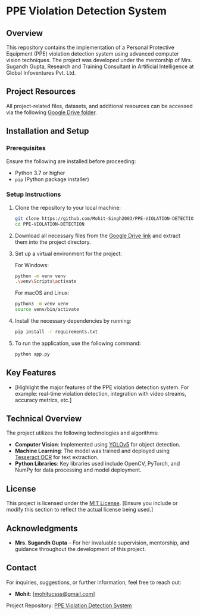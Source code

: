 # PPE Violation Detection System

## Overview
This repository contains the implementation of a Personal Protective Equipment (PPE) violation detection system using advanced computer vision techniques. The project was developed under the mentorship of Mrs. Sugandh Gupta, Research and Training Consultant in Artificial Intelligence at Global Infoventures Pvt. Ltd.

## Project Resources
All project-related files, datasets, and additional resources can be accessed via the following [Google Drive folder](https://drive.google.com/drive/folders/1CMKAMtP3s1gMXNyPBqVnPxzUyceLqi7q?usp=drive_link).

## Installation and Setup

### Prerequisites
Ensure the following are installed before proceeding:
- Python 3.7 or higher
- `pip` (Python package installer)

### Setup Instructions

1. Clone the repository to your local machine:
   ```bash
   git clone https://github.com/Mohit-Singh2003/PPE-VIOLATION-DETECTION.git
   cd PPE-VIOLATION-DETECTION
   ```

2. Download all necessary files from the [Google Drive link](https://drive.google.com/drive/folders/1CMKAMtP3s1gMXNyPBqVnPxzUyceLqi7q?usp=drive_link) and extract them into the project directory.

3. Set up a virtual environment for the project:

   For Windows:
   ```bash
   python -m venv venv
   .\venv\Scripts\activate
   ```

   For macOS and Linux:
   ```bash
   python3 -m venv venv
   source venv/bin/activate
   ```

4. Install the necessary dependencies by running:
   ```bash
   pip install -r requirements.txt
   ```

5. To run the application, use the following command:
   ```bash
   python app.py
   ```

## Key Features
- [Highlight the major features of the PPE violation detection system. For example: real-time violation detection, integration with video streams, accuracy metrics, etc.]

## Technical Overview
The project utilizes the following technologies and algorithms:
- **Computer Vision**: Implemented using [YOLOv5](https://github.com/ultralytics/yolov5) for object detection.
- **Machine Learning**: The model was trained and deployed using [Tesseract OCR](https://github.com/tesseract-ocr/tesseract) for text extraction.
- **Python Libraries**: Key libraries used include OpenCV, PyTorch, and NumPy for data processing and model deployment.
## License
This project is licensed under the [MIT License](LICENSE). [Ensure you include or modify this section to reflect the actual license being used.]

## Acknowledgments
- **Mrs. Sugandh Gupta** – For her invaluable supervision, mentorship, and guidance throughout the development of this project.

## Contact
For inquiries, suggestions, or further information, feel free to reach out:
- **Mohit**: [mohitucsss@gmail.com]

Project Repository: [PPE Violation Detection System](https://github.com/Mohit-Singh2003/PPE-VIOLATION-DETECTION)
